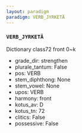 ```yaml
---
layout: paradigm
paradigm: VERB_JYRKETÄ
---
```

### ` VERB_JYRKETÄ `

Dictionary class72 front 0~k
* grade_dir: strengthen
* plurale_tantum: False
* pos: VERB
* stem_diphthong: None
* stem_vowel: None
* upos: VERB
* harmony: front
* kotus_av: D
* kotus_tn: 72
* clitics: False
* possessive: False
